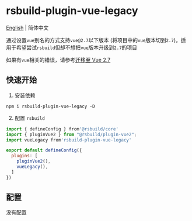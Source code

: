 # rsbuild-plugin-vue-legacy

[English](./README.md) | 简体中文

通过设置`vue`别名的方式支持`vue@2.7`以下版本 (将项目中的`vue`版本切到`2.7`)。适用于希望尝试`rsbuild`但却不想把`vue`版本升级到`2.7`的项目

如果有`vue`相关的错误，请参考[迁移至 Vue 2.7](https://v2.cn.vuejs.org/v2/guide/migration-vue-2-7.html)

## 快速开始
1. 安装依赖
```
npm i rsbuild-plugin-vue-legacy -D
```
2. 配置 `rsbuild`
```js
import { defineConfig } from'@rsbuild/core'
import { pluginVue2 } from "@rsbuild/plugin-vue2";
import vueLegacy from'rsbuild-plugin-vue-legacy'

export default defineConfig({
  plugins: [
    pluginVue2(),
    vueLegacy(),
  ]
})
```

## 配置

没有配置
